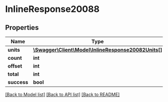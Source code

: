 # InlineResponse20088

## Properties
Name | Type | Description | Notes
------------ | ------------- | ------------- | -------------
**units** | [**\Swagger\Client\Model\InlineResponse20082Units[]**](InlineResponse20082Units.md) |  | [optional] 
**count** | **int** |  | [optional] 
**offset** | **int** |  | [optional] 
**total** | **int** |  | [optional] 
**success** | **bool** |  | [optional] 

[[Back to Model list]](../../README.md#documentation-for-models) [[Back to API list]](../../README.md#documentation-for-api-endpoints) [[Back to README]](../../README.md)

